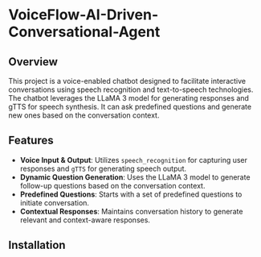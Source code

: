 # VoiceFlow-AI-Driven-Conversational-Agent

## Overview

This project is a voice-enabled chatbot designed to facilitate interactive conversations using speech recognition and text-to-speech technologies. The chatbot leverages the LLaMA 3 model for generating responses and gTTS for speech synthesis. It can ask predefined questions and generate new ones based on the conversation context.

## Features

- **Voice Input & Output**: Utilizes `speech_recognition` for capturing user responses and `gTTS` for generating speech output.
- **Dynamic Question Generation**: Uses the LLaMA 3 model to generate follow-up questions based on the conversation context.
- **Predefined Questions**: Starts with a set of predefined questions to initiate conversation.
- **Contextual Responses**: Maintains conversation history to generate relevant and context-aware responses.

## Installation
